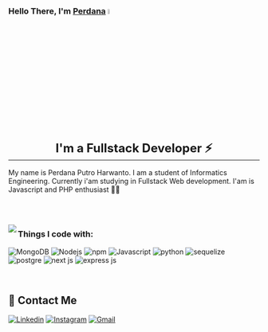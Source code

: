 ### Hello There, I'm <strong style="text-decoration: underline">Perdana</strong> <a href="https://perdanaph.github.io/mybio/index.html"><img src="https://media.giphy.com/media/hvRJCLFzcasrR4ia7z/giphy.gif" width="5%"></a>

<br/>
<h1 style="text-align:center; font-size: 24px; font-weight: bolder; border-bottom: 1px solid"> I'm a Fullstack Developer ⚡</h1>
<p>
My name is Perdana Putro Harwanto. I am a student of Informatics Engineering. Currently i'am studying in Fullstack Web development. I'am is Javascript and PHP enthusiast 🤙😛
</p>


<br/>
<br/>
<p>
  <img align="left" src="https://github-readme-stats.vercel.app/api/top-langs/?username=perdanaph&layout=compact&theme=dracula" />
</p>



### Things I code with:
<p>
  <img alt="MongoDB" src="https://img.shields.io/badge/MongoDB-%234ea94b.svg?style=for-the-badge&logo=mongodb&logoColor=white" />
  <img alt="Nodejs" src="https://img.shields.io/badge/node.js-6DA55F?style=for-the-badge&logo=node.js&logoColor=white" />
  <img alt="npm" src="https://img.shields.io/badge/NPM-%23000000.svg?style=for-the-badge&logo=npm&logoColor=white" />
  <img alt="Javascript" src="https://img.shields.io/badge/JavaScript-F7DF1E?style=for-the-badge&logo=javascript&logoColor=black" />
  <img alt="python" src="https://img.shields.io/badge/python-3670A0?style=for-the-badge&logo=python&logoColor=ffdd54" />
  <img alt="sequelize" src="https://img.shields.io/badge/Sequelize-52B0E7?style=for-the-badge&logo=Sequelize&logoColor=white" />
  <img alt="postgre" src="https://img.shields.io/badge/postgres-%23316192.svg?style=for-the-badge&logo=postgresql&logoColor=white" />
  <img alt="next js" src="https://img.shields.io/badge/Next-black?style=for-the-badge&logo=next.js&logoColor=white" />
  <img alt="express js" src="https://img.shields.io/badge/Express.js-404D59?style=for-the-badge" />
</p>

<br/>
<h2>🤝 Contact Me</h2>

[![Linkedin](https://img.icons8.com/color/48/000000/linkedin.png)](https://www.linkedin.com/in/perdana-putro-harwanto-1515a5245/)
[![Instagram](https://img.icons8.com/fluency/48/000000/instagram-new.png)](https://www.instagram.com/per.danaph/)
[![Gmail](https://img.icons8.com/color/48/000000/gmail-new.png)](mailto:danangputro9@gmail.com)


